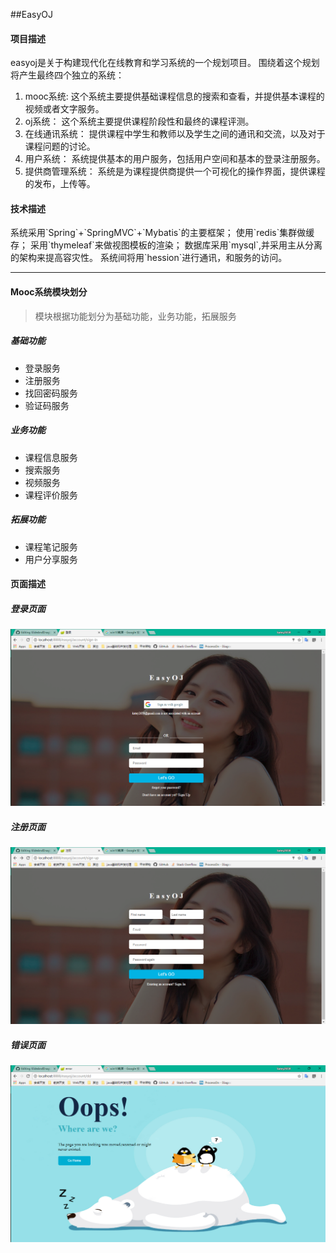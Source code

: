 ##EasyOJ 
#### 项目描述
easyoj是关于构建现代化在线教育和学习系统的一个规划项目。
围绕着这个规划将产生最终四个独立的系统：
1. mooc系统:
这个系统主要提供基础课程信息的搜索和查看，并提供基本课程的视频或者文字服务。
2. oj系统：
这个系统主要提供课程阶段性和最终的课程评测。
3. 在线通讯系统：
提供课程中学生和教师以及学生之间的通讯和交流，以及对于课程问题的讨论。
4. 用户系统：
系统提供基本的用户服务，包括用户空间和基本的登录注册服务。
5. 提供商管理系统：
系统是为课程提供商提供一个可视化的操作界面，提供课程的发布，上传等。

#### 技术描述
<p>
系统采用`Spring`+`SpringMVC`+`Mybatis`的主要框架；
使用`redis`集群做缓存；
采用`thymeleaf`来做视图模板的渲染；
数据库采用`mysql`,并采用主从分离的架构来提高容灾性。
系统间将用`hession`进行通讯，和服务的访问。
</p>

----------------------
#### Mooc系统模块划分
> 模块根据功能划分为基础功能，业务功能，拓展服务
##### 基础功能
- 登录服务
- 注册服务
- 找回密码服务
- 验证码服务
##### 业务功能
- 课程信息服务
- 搜索服务
- 视频服务
- 课程评价服务
##### 拓展功能
- 课程笔记服务
- 用户分享服务

#### 页面描述
##### 登录页面
![登录](descImg/sign-in.png)
##### 注册页面
![注册](descImg/sign-up.png)
##### 错误页面
![错误](descImg/error.png)
